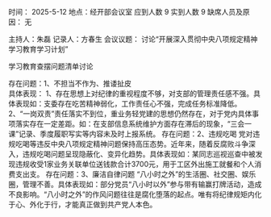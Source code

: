 时间： 2025-5-12                                  地点：经开部会议室
应到人数  9                        实到人数    9
缺席人员及原因：
无

主持人：朱磊                         记录人：方春生
会议议题：
讨论“开展深入贯彻中央八项规定精神学习教育学习计划”




学习教育查摆问题清单讨论


存在问题：1、不担当不作为、推诿扯皮	
具体表现：
1、存在思想上对纪律的重视程度不够，对支部的管理责任感不强。具体表现如：支委存在吃苦精神弱化，工作责任心不强，完成任务标准降低。
2、“一岗双责”责任落实不到位，重业务轻党建的思想仍然存在，对于党内具体事项落实存在一定差距。如：在支部信息系统维护方面存在滞后的现象，“三会一课”记录、季度履职写实等内容未及时上报系统。
存在问题：2、违规吃喝	
党对违规吃喝等违反中央八项规定精神问题保持高压态势。近年来，随着反腐败斗争深入，违规吃喝问题呈现隐蔽化、变异化趋势。具体表现如：某同志巡视巡查中被发现违规收受1家业务关联单位送钱款合计3700元，用于工区外出施工就餐和个人消费支出支。
存在问题：3、廉洁自律问题
“八小时之外”的生活圈、社交圈、娱乐圈，管理不善。具体表现如：部分党员“八小时以外”参与带有输赢打牌活动，造成不良影响。“八小时之外”的作风问题往往是腐化堕落的起点。唯有将纪律规矩内化于心、外化于行，才能真正做到共产党人本色。
